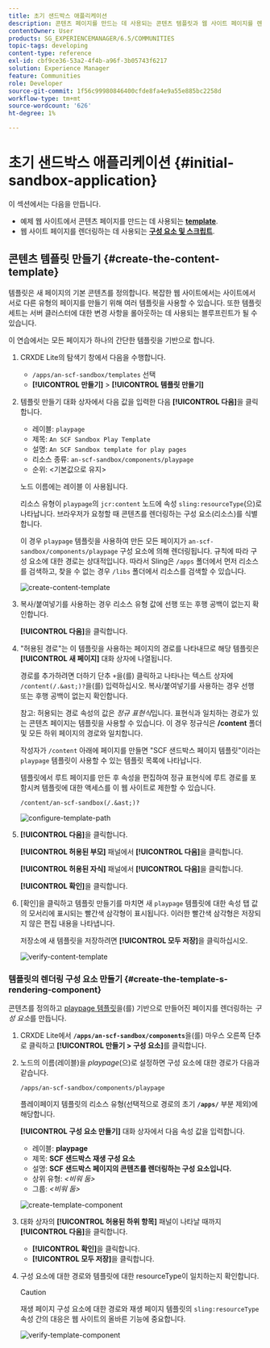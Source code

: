 ```yaml
---
title: 초기 샌드박스 애플리케이션
description: 콘텐츠 페이지를 만드는 데 사용되는 콘텐츠 템플릿과 웹 사이트 페이지를 렌더링하는 데 사용되는 구성 요소 및 스크립트를 사용하는 방법을 알아봅니다.
contentOwner: User
products: SG_EXPERIENCEMANAGER/6.5/COMMUNITIES
topic-tags: developing
content-type: reference
exl-id: cbf9ce36-53a2-4f4b-a96f-3b05743f6217
solution: Experience Manager
feature: Communities
role: Developer
source-git-commit: 1f56c99980846400cfde8fa4e9a55e885bc2258d
workflow-type: tm+mt
source-wordcount: '626'
ht-degree: 1%

---
```


# 초기 샌드박스 애플리케이션 {#initial-sandbox-application}

이 섹션에서는 다음을 만듭니다.

* 예제 웹 사이트에서 콘텐츠 페이지를 만드는 데 사용되는 **[template](#createthepagetemplate)**.
* 웹 사이트 페이지를 렌더링하는 데 사용되는 **[구성 요소 및 스크립트](#create-the-template-s-rendering-component)**.

## 콘텐츠 템플릿 만들기 {#create-the-content-template}

템플릿은 새 페이지의 기본 콘텐츠를 정의합니다. 복잡한 웹 사이트에서는 사이트에서 서로 다른 유형의 페이지를 만들기 위해 여러 템플릿을 사용할 수 있습니다. 또한 템플릿 세트는 서버 클러스터에 대한 변경 사항을 롤아웃하는 데 사용되는 블루프린트가 될 수 있습니다.

이 연습에서는 모든 페이지가 하나의 간단한 템플릿을 기반으로 합니다.

1. CRXDE Lite의 탐색기 창에서 다음을 수행합니다.

   * `/apps/an-scf-sandbox/templates` 선택
   * **[!UICONTROL 만들기]** > **[!UICONTROL 템플릿 만들기]**

1. 템플릿 만들기 대화 상자에서 다음 값을 입력한 다음 **[!UICONTROL 다음]**&#x200B;을 클릭합니다.

   * 레이블: `playpage`
   * 제목: `An SCF Sandbox Play Template`
   * 설명: `An SCF Sandbox template for play pages`
   * 리소스 종류: `an-scf-sandbox/components/playpage`
   * 순위: &lt;기본값으로 유지>

   노드 이름에는 레이블 이 사용됩니다.

   리소스 유형이 `playpage`의 `jcr:content` 노드에 속성 `sling:resourceType`(으)로 나타납니다. 브라우저가 요청할 때 콘텐츠를 렌더링하는 구성 요소(리소스)를 식별합니다.

   이 경우 `playpage` 템플릿을 사용하여 만든 모든 페이지가 `an-scf-sandbox/components/playpage` 구성 요소에 의해 렌더링됩니다. 규칙에 따라 구성 요소에 대한 경로는 상대적입니다. 따라서 Sling은 `/apps` 폴더에서 먼저 리소스를 검색하고, 찾을 수 없는 경우 `/libs` 폴더에서 리소스를 검색할 수 있습니다.

   ![create-content-template](assets/create-content-template-1.png)

1. 복사/붙여넣기를 사용하는 경우 리소스 유형 값에 선행 또는 후행 공백이 없는지 확인합니다.

   **[!UICONTROL 다음]**&#x200B;을 클릭합니다.

1. &quot;허용된 경로&quot;는 이 템플릿을 사용하는 페이지의 경로를 나타내므로 해당 템플릿은 **[!UICONTROL 새 페이지]** 대화 상자에 나열됩니다.

   경로를 추가하려면 더하기 단추 `+`을(를) 클릭하고 나타나는 텍스트 상자에 `/content(/.&ast;)?`을(를) 입력하십시오. 복사/붙여넣기를 사용하는 경우 선행 또는 후행 공백이 없는지 확인합니다.

   참고: 허용되는 경로 속성의 값은 *정규 표현식*&#x200B;입니다. 표현식과 일치하는 경로가 있는 콘텐츠 페이지는 템플릿을 사용할 수 있습니다. 이 경우 정규식은 **/content** 폴더 및 모든 하위 페이지의 경로와 일치합니다.

   작성자가 `/content` 아래에 페이지를 만들면 &quot;SCF 샌드박스 페이지 템플릿&quot;이라는 `playpage` 템플릿이 사용할 수 있는 템플릿 목록에 나타납니다.

   템플릿에서 루트 페이지를 만든 후 속성을 편집하여 정규 표현식에 루트 경로를 포함시켜 템플릿에 대한 액세스를 이 웹 사이트로 제한할 수 있습니다.

   `/content/an-scf-sandbox(/.&ast;)?`

   ![configure-template-path](assets/configure-template-path.png)

1. **[!UICONTROL 다음]**&#x200B;을 클릭합니다.

   **[!UICONTROL 허용된 부모]** 패널에서 **[!UICONTROL 다음]**&#x200B;을 클릭합니다.

   **[!UICONTROL 허용된 자식]** 패널에서 **[!UICONTROL 다음]**&#x200B;을 클릭합니다.

   **[!UICONTROL 확인]**&#x200B;을 클릭합니다.

1. [확인]을 클릭하고 템플릿 만들기를 마치면 새 `playpage` 템플릿에 대한 속성 탭 값의 모서리에 표시되는 빨간색 삼각형이 표시됩니다. 이러한 빨간색 삼각형은 저장되지 않은 편집 내용을 나타냅니다.

   저장소에 새 템플릿을 저장하려면 **[!UICONTROL 모두 저장]**&#x200B;을 클릭하십시오.

   ![verify-content-template](assets/verify-content-template.png)

### 템플릿의 렌더링 구성 요소 만들기 {#create-the-template-s-rendering-component}

콘텐츠를 정의하고 [playpage 템플릿](#createthepagetemplate)을(를) 기반으로 만들어진 페이지를 렌더링하는 *구성 요소*&#x200B;를 만듭니다.

1. CRXDE Lite에서 **`/apps/an-scf-sandbox/components`**&#x200B;을(를) 마우스 오른쪽 단추로 클릭하고 **[!UICONTROL 만들기 > 구성 요소]**&#x200B;를 클릭합니다.
1. 노드의 이름(레이블)을 *playpage*(으)로 설정하면 구성 요소에 대한 경로가 다음과 같습니다.

   `/apps/an-scf-sandbox/components/playpage`

   플레이페이지 템플릿의 리소스 유형(선택적으로 경로의 초기 **`/apps/`** 부분 제외)에 해당합니다.

   **[!UICONTROL 구성 요소 만들기]** 대화 상자에서 다음 속성 값을 입력합니다.

   * 레이블: **playpage**
   * 제목: **SCF 샌드박스 재생 구성 요소**
   * 설명: **SCF 샌드박스 페이지의 콘텐츠를 렌더링하는 구성 요소입니다.**
   * 상위 유형: *&lt;비워 둠>*
   * 그룹: *&lt;비워 둠>*

   ![create-template-component](assets/create-template-component.png)

1. 대화 상자의 **[!UICONTROL 허용된 하위 항목]** 패널이 나타날 때까지 **[!UICONTROL 다음]**&#x200B;을 클릭합니다.

   * **[!UICONTROL 확인]**&#x200B;을 클릭합니다.
   * **[!UICONTROL 모두 저장]**&#x200B;을 클릭합니다.

1. 구성 요소에 대한 경로와 템플릿에 대한 resourceType이 일치하는지 확인합니다.

   >[!CAUTION]
   >
   >재생 페이지 구성 요소에 대한 경로와 재생 페이지 템플릿의 `sling:resourceType` 속성 간의 대응은 웹 사이트의 올바른 기능에 중요합니다.

   ![verify-template-component](assets/verify-template-component.png)
